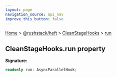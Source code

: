 ```yaml
---
layout: page
navigation_source: api_nav
improve_this_button: false
---
```



[Home](./index.md) &gt; [@rushstack/heft](./heft.md) &gt; [CleanStageHooks](./heft.cleanstagehooks.md) &gt; [run](./heft.cleanstagehooks.run.md)

## CleanStageHooks.run property

<b>Signature:</b>

```typescript
readonly run: AsyncParallelHook;
```
